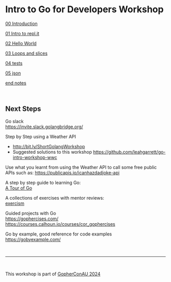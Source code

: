 
# Intro to Go for Developers Workshop

[00 Introduction](./00_introduction.md)

[01 Intro to repl.it](./01_setting_up_locally.md) 

[02 Hello World](./02_hello_world.md)

[03 Loops and slices](./03_sloops_and_slices.md)

[04 tests](./04_tests.md)

[05 json](./05_json.md)

[end notes](./099_end_notes.md)
 
<br /> 
  
## Next Steps  

Go slack  
https://invite.slack.golangbridge.org/    

Step by Step using a Weather API   
- http://bit.ly/ShortGolangWorkshop
- Suggested solutions to this workshop https://github.com/leahgarrett/go-intro-workshop-wwc


Use what you learnt from using the Weather API to call some free public APIs such as: 
https://publicapis.io/icanhazdadjoke-api

A step by step guide to learning Go:  
[A Tour of Go](https://tour.golang.org/welcome/1)  

A collections of exercises with mentor reviews:  
[exercism](https://exercism.org/tracks/go)

Guided projects with Go  
https://gophercises.com/  
https://courses.calhoun.io/courses/cor_gophercises  

Go by example, good reference for code examples  
https://gobyexample.com/  

<br />  

<hr />

<br />
  

This workshop is part of [GopherConAU 2024](https://gophercon.com.au/)


  
